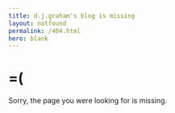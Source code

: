 ```yaml
---
title: d.j.graham's blog is missing
layout: notfound
permalink: /404.html
hero: blank
---
```


# =(

Sorry, the page you were looking for is missing.

